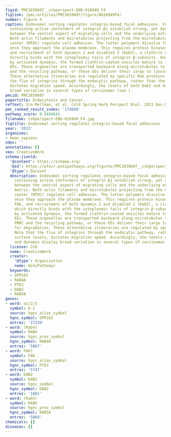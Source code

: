 ```yaml
---
figid: PMC3839607__cshperspect-END-016949_F4
figlink: /pmc/articles/PMC3839607/figure/A016949F4/
number: Figure 4
caption: Endosomal sorting regulates integrin-based focal adhesions. Focal adhesions
  containing active conformers of integrin β1 establish strong, yet dynamic, contacts
  between the ventral aspect of migrating cells and the underlying extracellular matrix.
  Both actin filaments and microtubules projecting from the microtubule-organizing
  center (MTOC) regulate cell adhesion. The latter polymers dissolve focal adhesions
  once they approach the plasma membrane. This requires protein kinases, such as FAK,
  and recruitment of both dynamin 2 and disabled 2 (Dab2), a clathrin adaptor, which
  directly binds with the cytoplasmic tails of integrin β-subunits. Once internalized
  by activated dynamin, the formed clathrin-coated vesicles mature to integrin-loaded
  EEs. These organelles are transported backward along microtubules to reach the PNRC
  and the recycling pathway, or these EEs deliver their cargo to lysosomes for degradation.
  These alternative itineraries are regulated by specific Rab proteins. Note that
  the flux of integrins through the endocytic pathway, rather than their surface levels,
  dictates migration speed. Accordingly, the levels of both Dab2 and dynamin display
  broad variation in several types of carcinomas (see ).
pmcid: PMC3839607
papertitle: Endocytosis and Cancer.
reftext: Ira Mellman, et al. Cold Spring Harb Perspect Biol. 2013 Dec;5(12):a016949.
pmc_ranked_result_index: '174668'
pathway_score: 0.9434641
filename: cshperspect-END-016949_F4.jpg
figtitle: Endosomal sorting regulates integrin-based focal adhesions
year: '2013'
organisms:
- Homo sapiens
ndex: ''
annotations: []
seo: CreativeWork
schema-jsonld:
  '@context': https://schema.org/
  '@id': https://pfocr.wikipathways.org/figures/PMC3839607__cshperspect-END-016949_F4.html
  '@type': Dataset
  description: Endosomal sorting regulates integrin-based focal adhesions. Focal adhesions
    containing active conformers of integrin β1 establish strong, yet dynamic, contacts
    between the ventral aspect of migrating cells and the underlying extracellular
    matrix. Both actin filaments and microtubules projecting from the microtubule-organizing
    center (MTOC) regulate cell adhesion. The latter polymers dissolve focal adhesions
    once they approach the plasma membrane. This requires protein kinases, such as
    FAK, and recruitment of both dynamin 2 and disabled 2 (Dab2), a clathrin adaptor,
    which directly binds with the cytoplasmic tails of integrin β-subunits. Once internalized
    by activated dynamin, the formed clathrin-coated vesicles mature to integrin-loaded
    EEs. These organelles are transported backward along microtubules to reach the
    PNRC and the recycling pathway, or these EEs deliver their cargo to lysosomes
    for degradation. These alternative itineraries are regulated by specific Rab proteins.
    Note that the flux of integrins through the endocytic pathway, rather than their
    surface levels, dictates migration speed. Accordingly, the levels of both Dab2
    and dynamin display broad variation in several types of carcinomas (see ).
  license: CC0
  name: CreativeWork
  creator:
    '@type': Organization
    name: WikiPathways
  keywords:
  - GPR162
  - RAB4A
  - PTK2
  - DAB2
  - RAB5A
genes:
- word: a1/2/3
  symbol: A-2
  source: hgnc_alias_symbol
  hgnc_symbol: GPR162
  entrez: '27239'
- word: (Rab4)
  symbol: RAB4
  source: hgnc_prev_symbol
  hgnc_symbol: RAB4A
  entrez: '5867'
- word: FAK)
  symbol: FAK
  source: hgnc_alias_symbol
  hgnc_symbol: PTK2
  entrez: '5747'
- word: DAB2
  symbol: DAB2
  source: hgnc_symbol
  hgnc_symbol: DAB2
  entrez: '1601'
- word: (Rab5)
  symbol: RAB5
  source: hgnc_prev_symbol
  hgnc_symbol: RAB5A
  entrez: '5868'
chemicals: []
diseases: []
---
```


